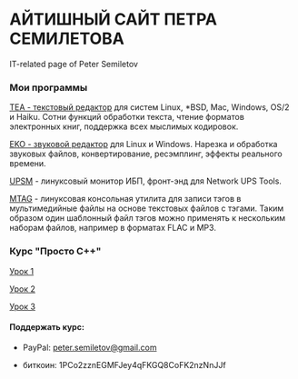 # АЙТИШНЫЙ САЙТ ПЕТРА СЕМИЛЕТОВА
IT-related page of Peter Semiletov


### Мои программы

[TEA - текстовый редактор](http://tea.ourproject.org) для систем Linux, *BSD, Mac, Windows, OS/2 и Haiku. Сотни функций обработки текста, чтение форматов электронных книг, поддержка всех мыслимых кодировок.

[EKO - звуковой редактор](http://psemiletov.github.io/eko/) для Linux и Windows. Нарезка и обработка звуковых файлов, конвертирование, ресэмплинг, эффекты реального времени.      

[UPSM](https://github.com/psemiletov/upsm) - линуксовый монитор ИБП, фронт-энд для Network UPS Tools.

[MTAG](https://github.com/psemiletov/mtag) - линуксовая консольная утилита для записи тэгов в мультимедийные файлы на основе текстовых файлов с тэгами. Таким образом один шаблонный файл тэгов можно применять к нескольким наборам файлов, например в форматах FLAC и MP3.


### Курс "Просто С++"


[Урок 1](scpp/001.md)

[Урок 2](scpp/002.md)

[Урок 3](scpp/003.md)


#### Поддержать курс:

* PayPal: peter.semiletov@gmail.com

* биткоин: 1PCo2zznEGMFJey4qFKGQ8CoFK2nzNnJJf

